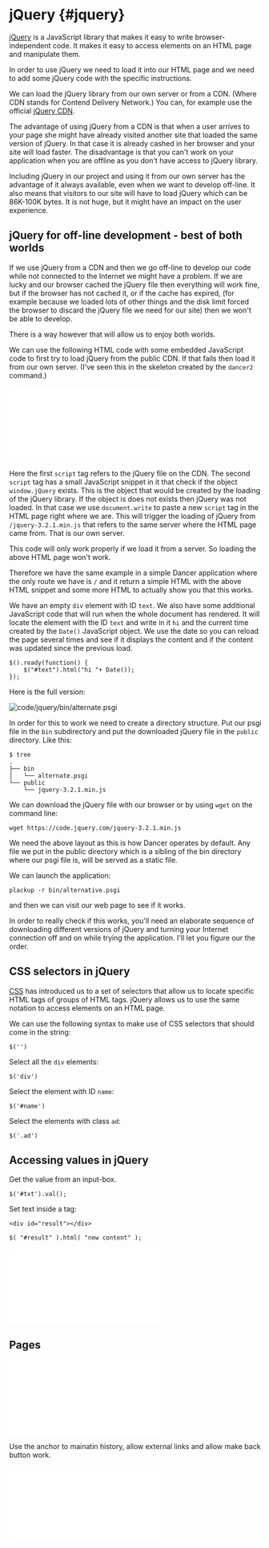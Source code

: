 # jQuery {#jquery}

[jQuery](http://jquery.com/) is a JavaScript library that makes it easy to write browser-independent code. It makes it easy to access elements on an HTML
page and manipulate them.

In order to use jQuery we need to load it into our HTML page and we need to add some jQuery code with the specific instructions.

We can load the jQuery library from our own server or from a CDN. (Where CDN stands for Contend Delivery Network.) You can, for example use the official [jQuery CDN](https://code.jquery.com/).

The advantage of using jQuery from a CDN is that when a user arrives to your page she might have already visited another site that loaded the same version of jQuery. In that case it is already cashed in her browser and your site will load faster. The disadvantage is that you can't work on your application when you are offline as you don't have access to jQuery library.

Including jQuery in our project and using it from our own server has the advantage of it always available, even when we want to develop off-line. It also means that visitors to our site will have to load jQuery which can be 86K-100K bytes. It is not huge, but it might have an impact on the user experience.

## jQuery for off-line development - best of both worlds

If we use jQuery from a CDN and then we go off-line to develop our code while not connected to the Internet we might have a problem. If we are lucky and our browser cached the jQuery file then everything will work fine, but if the browser has not cached it, or if the cache has expired, (for example because we loaded lots of other things and the disk limit forced the browser to discard the jQuery file we need for our site) then we won't be able to develop.

There is a way however that will allow us to enjoy both worlds.

We can use the following HTML code with some embedded JavaScript code to first try to load jQuery from the public CDN. If that fails then load it from our own server. (I've seen this in the skeleton created by the `dancer2` command.)

![code/jquery/alternative.html](code/jquery/alternative.html)

Here the first `script` tag refers to the jQuery file on the CDN. The second `script` tag has a small JavaScript snippet in it that check if the object `window.jQuery` exists. This is the object that would be created by the loading of the jQuery library. If the object is does not exists then jQuery was not loaded. In that case we use `document.write` to paste a new `script` tag in the HTML page right where we are. This will trigger the loading of jQuery from `/jquery-3.2.1.min.js` that refers to the same server where the HTML page came from. That is our own server.

This code will only work properly if we load it from a server. So loading the above HTML page won't work.

Therefore we have the same example in a simple Dancer application where the only route we have is `/` and it return a simple HTML with the above HTML snippet and some more HTML to actually show you that this works.

We have an empty `div` element with ID `text`. We also have some additional JavaScript code that will run when the whole document has rendered. It will locate the element with the ID `text` and write in it `hi` and the current time created by the `Date()` JavaScript object. We use the date so you can reload the page several times and see if it displays the content and if the content was updated since the previous load.

```
$().ready(function() {
    $("#text").html("hi "+ Date());
});
```

Here is the full version:

![code/jquery/bin/alternate.psgi](code/jquery/bin/alternate.psgi)

In order for this to work we need to create a directory structure. Put our psgi file in the `bin` subdirectory and put the downloaded jQuery file in the `public` directory. Like this:

```
$ tree
.
├── bin
│   └── alternate.psgi
└── public
    └── jquery-3.2.1.min.js
```

We can download the jQuery file with our browser or by using `wget` on the command line:

```
wget https://code.jquery.com/jquery-3.2.1.min.js
```

We need the above layout as this is how Dancer operates by default. Any file we put in the public directory which is a sibling of the bin directory where our psgi file is, will be served as a static file.

We can launch the application:

```
plackup -r bin/alternative.psgi
```

and then we can visit our web page to see if it works.

In order to really check if this works, you'll need an elaborate sequence of downloading different versions of jQuery and turning your Internet connection off and on while trying the application. I'll let you figure our the order.

## CSS selectors in jQuery

[CSS](#css) has introduced us to a set of selectors that allow us to locate specific HTML tags of groups of HTML tags. jQuery allows us to use the same notation to access elements on an HTML page.

We can use the following syntax to make use of CSS selectors that should come in the string:

```
$('')
```

Select all the `div` elements:

```
$('div')
```

Select the element with ID `name`:

```
$('#name')
```

Select the elements with class `ad`:

```
$('.ad')
```


## Accessing values in jQuery

Get the value from an input-box.

```
$('#txt').val();
```

Set text inside a tag:

```
<div id="result"></div>
```

```
$( "#result" ).html( "new content" );
```

![code/jquery/form_values.html](code/jquery/form_values.html)

## Pages

![code/jquery/pages.html](code/jquery/pages.html)

Use the anchor to mainatin history, allow external links and allow make back button work.

![code/jquery/pages_history.html](code/jquery/pages_history.html)

